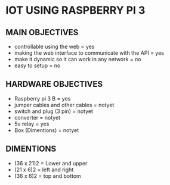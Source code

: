 # IOT USING RASPBERRY PI 3
## MAIN OBJECTIVES
* controllable using the web = yes
* making the web interface to communicate with the API = yes
* make it dynamic so it can work in any network = no
* easy to setup = no

## HARDWARE OBJECTIVES
* Raspberry pi 3 B = yes
* jumper cables and other cables = notyet
* switch and plug (3 pin) = notyet
* converter = notyet
* 5v relay = yes
* Box (Dimentions) = notyet

## DIMENTIONS
* (36 x 21)2 = Lower and upper
* (21 x 6)2 = left and right
* (36 x 6)2 = top and bottom


